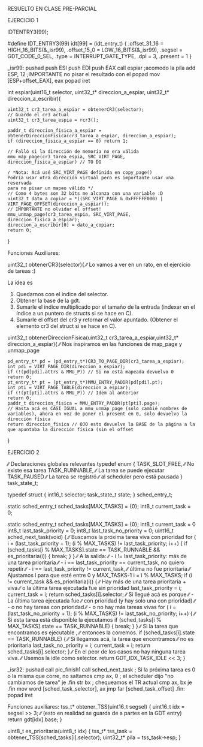 RESUELTO EN CLASE PRE-PARCIAL

EJERCICIO 1 

IDTENTRY3(99);

#define IDT_ENTRY3(99)
idt[99] = (idt_entry_t) {
.offset_31_16 = HIGH_16_BITS(&_isr99),
.offset_15_0 = LOW_16_BITS(&_isr99),
.segsel = GDT_CODE_0_SEL,
.type = INTERRUPT_GATE_TYPE,
.dpl = 3,
.present = 1
}

_isr99:
    pushad
    push ESI
    push EDI
    push EAX
    call espiar
    ;acomodo la pila
    add ESP, 12
    ;IMPORTANTE no pisar el resultado con el popad
    mov [ESP+offset_EAX], eax
    popad
    iret


int espiar(uint16_t selector, uint32_t* direccion_a_espiar, uint32_t* direccion_a_escribir){
    
    uint32_t cr3_tarea_a_espiar = obtenerCR3(selector);
    ∕∕ Guardo el cr3 actual
    uint32_t cr3_tarea_espia = rcr3();
    
    paddr_t direccion_fisica_a_espiar = obtenerDireccionFisica(cr3_tarea_a_espiar, direccion_a_espiar);
    if (direccion_fisica_a_espiar == 0) return 1;
    
    ∕∕ Falló si la dirección de memoria no era válida
    mmu_map_page(cr3_tarea_espia, SRC_VIRT_PAGE, direccion_fisica_a_espiar) ∕∕ TO DO
    
    ∕ *Nota: Acá usé SRC_VIRT_PAGE definida en copy_page()
    Podría usar otra dirección virtual pero es importante usar una reservada
    para no pisar un mapeo válido *∕
    ∕∕ Como 4 bytes son 32 bits me alcanza con una variable :D
    uint32_t dato_a_copiar = *((SRC_VIRT_PAGE & 0xFFFFFF000) | VIRT_PAGE_OFFSET(direccion_a_espiar));
    ∕∕ IMPORTANTE no olvidar el offset!
    mmu_unmap_page(cr3_tarea_espia, SRC_VIRT_PAGE, direccion_fisica_a_espiar);
    direccion_a_escribir[0] = dato_a_copiar;
    return 0;
}

Funciones Auxiliares:

uint32_t obtenerCR3(selector){
∕∕ Lo vamos a ver en un rato, en el ejercicio de tareas :)

La idea es
1. Quedarnos con el indice del selector.
2. Obtener la base de la gdt.
3. Sumarle el indice multiplicado por el tamaño de la entrada (indexar en el
índice a un puntero de structs si se hace en C).
4. Sumarle el offset del cr3 y retornar el valor apuntado. (Obtener el elemento
cr3 del struct si se hace en C).

uint32_t obtenerDireccionFisica(uint32_t cr3_tarea_a_espiar,uint32_t* direccion_a_espiar){
    ∕∕ Nos inspiramos en las funciones de map_page y unmap_page
    
    pd_entry_t* pd = (pd_entry_t*)CR3_TO_PAGE_DIR(cr3_tarea_a_espiar);
    int pdi = VIRT_PAGE_DIR(direccion_a_espiar);
    if (!(pd[pdi].attrs & MMU_P)) ∕∕ Si no está mapeada devuelvo 0
    return 0;
    pt_entry_t* pt = (pt_entry_t*)MMU_ENTRY_PADDR(pd[pdi].pt);
    int pti = VIRT_PAGE_TABLE(direccion_a_espiar);
    if (!(pt[pti].attrs & MMU_P)) ∕∕ Idem al anterior
    return 0;
    paddr_t direccion_fisica = MMU_ENTRY_PADDR(pt[pti].page);
    ∕∕ Hasta acá es CASI IGUAL a mmu_unmap_page (solo cambié nombres de variables), ahora en vez de poner el present en 0, solo devuelvo la dirección física
    return direccion_fisica ∕∕ OJO esto devuelve la BASE de la página a la que apuntaba la dirección física (sin el offset
}

EJERCICIO 2 

∕∕ Declaraciones globales relevantes
typedef enum {
    TASK_SLOT_FREE, ∕∕ No existe esa tarea
    TASK_RUNNABLE, ∕∕ La tarea se puede ejecutar
    TASK_PAUSED ∕∕ La tarea se registró
    ∕∕ al scheduler pero está pausada
} task_state_t;

typedef struct {
    int16_t selector;
    task_state_t state;
} sched_entry_t;

static sched_entry_t sched_tasks[MAX_TASKS] = {0};
int8_t current_task = 0;


static sched_entry_t sched_tasks[MAX_TASKS] = {0};
    int8_t current_task = 0
    int8_t last_task_priority = 0;
    int8_t last_task_no_priority = 0;
    uint16_t sched_next_task(void) {
    ∕∕ Buscamos la próxima tarea viva con prioridad
    for ( i = (last_task_priority + 1);
    (i % MAX_TASKS) != last_task_priority;
    i++) {
    if (sched_tasks[i % MAX_TASKS].state == TASK_RUNNABLE
    && es_prioritaria(i)) {
    break;
    }
    }
    ∕∕ A la salida:
    ∕∕ - i != last_task_priority: más de una tarea prioritaria
    ∕∕ - i == last_task_priority == current_task, no quiero repetir
    ∕∕ - i == last_task_priority != current_task,
    ∕∕ última no fue prioritaria
    ∕∕ Ajustamos i para que esté entre 0 y MAX_TASKS-1
    i = i % MAX_TASKS;
    if (i != current_task && es_prioritaria(i)) {
    ∕∕ Hay más de una tarea prioritaria + viva
    ∕∕ o la última tarea ejecutada fue sin prioridad
    last_task_priority = i;
    current_task = i;
    return sched_tasks[i].selector;
    ∕∕ Si llegué acá es porque
    ∕∕ - La última tarea ejecutada fue
    ∕∕ con prioridad (y hay solo una con prioridad)
    ∕∕ - o no hay tareas con prioridad
    ∕∕ - o no hay más tareas vivas
    for ( i = (last_task_no_priority + 1);
    (i % MAX_TASKS) != last_task_no_priority;
    i++) {
    ∕∕ Si esta tarea está disponible la ejecutamos
    if (sched_tasks[i % MAX_TASKS].state == TASK_RUNNABLE) {
    break;
    }
    }
    ∕∕ Si la tarea que encontramos es ejecutable ,
    ∕∕ entonces la corremos.
    if (sched_tasks[i].state == TASK_RUNNABLE) {
    ∕∕ Si llegamos acá, la tarea que encontramos
    ∕∕ no es prioritaria
    last_task_no_priority = i;
    current_task = i;
    return sched_tasks[i].selector;
    }
    ∕∕ En el peor de los casos no hay ninguna tarea viva.
    ∕∕ Usemos la idle como selector.
    return GDT_IDX_TASK_IDLE << 3;
}

_isr32:
    pushad
    call pic_finish1
    call sched_next_task
    ; Si la próxima tarea es 0 o la misma que corre, no saltamos
    cmp ax, 0 ; el scheduler dijo "no cambiamos de tarea"
    je .fin
    str bx ; chequeamos el TR actual
    cmp ax, bx
    je .fin
    mov word [sched_task_selector], ax
    jmp far [sched_task_offset]
    .fin:
    popad
    iret

Funciones auxiliares:
tss_t* obtener_TSS(uint16_t segsel) {
    uint16_t idx = segsel >> 3;
    ∕∕ (esto en realidad se guarda de a partes en la GDT entry)
    return gdt[idx].base;
}

uint8_t es_prioritaria(uint8_t idx) {
    tss_t* tss_task = obtener_TSS(sched_tasks[i].selector);
    uint32_t* pila = tss_task->esp;
}